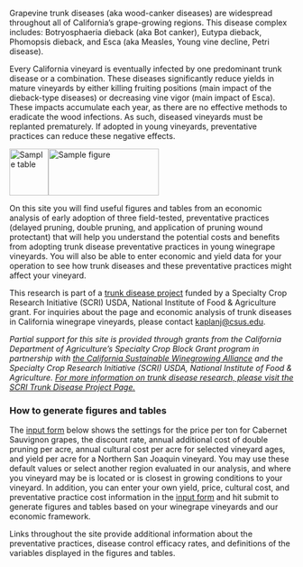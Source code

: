 Grapevine trunk diseases (aka wood-canker diseases) are widespread throughout all of California’s grape-growing regions. This disease complex includes: Botryosphaeria dieback (aka Bot canker), Eutypa dieback, Phomopsis dieback, and Esca (aka Measles, Young vine decline, Petri disease).  
 
 Every California vineyard is eventually infected by one predominant trunk disease or a combination. These diseases significantly reduce yields in mature vineyards by either killing fruiting positions (main impact of the dieback-type diseases) or decreasing vine vigor (main impact of Esca). These impacts accumulate each year, as there are no effective methods to eradicate the wood infections. As such, diseased vineyards must be replanted prematurely. If adopted in young vineyards, preventative practices can reduce these negative effects.  
 
<section class="mission-statement">

<p class="mission-samples"><img src="http://maxnorton.github.io/figure/img/sample-table.png" class="not-portrait-phone" alt="Sample table" height="83" width="69" /><img src="http://maxnorton.github.io/figure/img/sample-fig-yield.png" alt="Sample figure" width="196" height="83" /></p>

<p>On this site you will find useful figures and tables from an economic analysis of early adoption of three field-tested, preventative practices (delayed pruning, double pruning, and application of pruning wound protectant) that will help you understand the potential costs and benefits from adopting trunk disease preventative practices in young winegrape vineyards. You will also be able to enter economic and yield data for your operation to see how trunk diseases and these preventative practices might affect your vineyard.</p>

</section>

This research is part of a [trunk disease project](http://treeandvinetrunkdiseases.org)  funded by a Specialty Crop Research Initiative (SCRI) USDA, National Institute of Food &amp; Agriculture grant. For inquiries about the page and economic analysis of trunk diseases in California winegrape vineyards, please contact [kaplanj@csus.edu](mailto:kaplanj@csus.edu).  
 
*Partial support for this site is provided through grants from the California Department of Agriculture’s Specialty Crop Block Grant program in partnership with [the California Sustainable Winegrowing Alliance](http://sustainablewinegrowing.org) and the Specialty Crop Research Initiative (SCRI) USDA, National Institute of Food &amp; Agriculture. [For more information on trunk disease research, please visit the SCRI Trunk Disease Project Page.](http://treeandvinetrunkdiseases.org)*  

### How to generate figures and tables
 
 The <a href="#figureparameters" onclick="$('body,html').stop(true,true).animate({scrollTop: $('#figureparameters').offset().top - $('header').height()}, '500', 'swing');">input form</a> below shows the settings for the price per ton for Cabernet Sauvignon grapes, the discount rate, annual additional cost of double pruning per acre, annual cultural cost per acre for selected vineyard ages, and yield per acre for a Northern San Joaquin vineyard. You may use these default values or select another region evaluated in our analysis, and where you vineyard may be is located or is closest in growing conditions to your vineyard. In addition, you can enter your own yield, price, cultural cost, and preventative practice cost information in the <a href="#figureparameters" onclick="$('body,html').stop(true,true).animate({scrollTop: $('#figureparameters').offset().top - $('header').height()}, '500', 'swing');">input form</a> and hit submit to generate figures and tables based on your winegrape vineyards and our economic framework.
 
 Links throughout the site provide additional information about the preventative practices, disease control efficacy rates, and definitions of the variables displayed in the figures and tables.